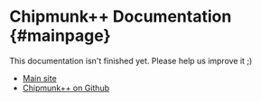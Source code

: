 Chipmunk++ Documentation                         {#mainpage}
========================

This documentation isn't finished yet. Please help us improve it ;)

* [Main site](http://jhasse.github.com/chipmunkpp)
* [Chipmunk++ on Github](http://github.com/jhasse)